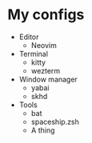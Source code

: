 # My configs

- Editor
    - Neovim
- Terminal
    - kitty
    - wezterm
- Window manager
    - yabai
    - skhd
- Tools
    - bat
    - spaceship.zsh
    - A thing
